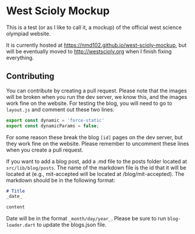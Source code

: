# West Scioly Mockup
This is a test (or as I like to call it, a mockup) of the official west science olympiad website.

It is currently hosted at https://nmd102.github.io/west-scioly-mockup, but will be eventually moved to http://westscioly.org when I finish fixing everything.
## Contributing
You can contribute by creating a pull request.
Please note that the images will be broken when you run the dev server,
we know this, and the images work fine on the website.
For testing the blog, you will need to go to `layout.js` and comment out these two lines:
```javascript
export const dynamic = 'force-static'
export const dynamicParams = false;
```
For some reason these break the blog `[id]` pages on the dev server, but they work fine on the website. 
Please remember to uncomment these lines when you create a pull request.

If you want to add a blog post, add a .md file to the posts folder located at `src/lib/blog/posts`. 
The name of the markdown file is the id that it will be located at
(e.g., mit-accepted will be located at /blog/mit-accepted).
The markdown should be in the following format:
```markdown
# Title
_date_

content
```
Date will be in the format `_month/day/year_`. Please be sure to run `blog-loader.dart` to update the blogs.json file.

